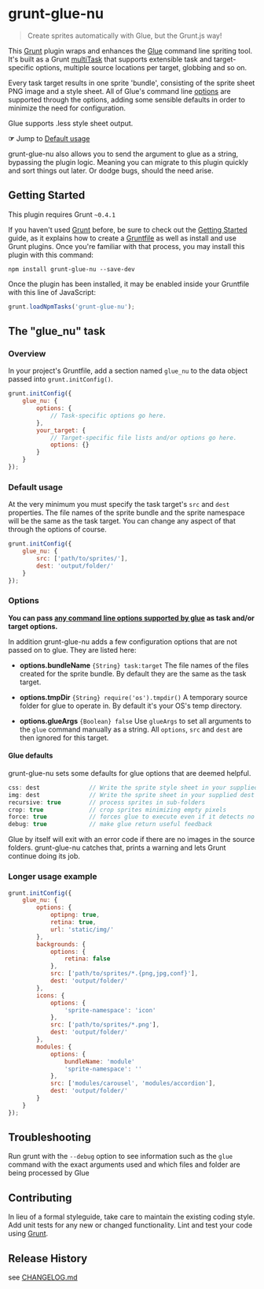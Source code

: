 # grunt-glue-nu

> Create sprites automatically with Glue, but the Grunt.js way!

This [Grunt](http://gruntjs.com/) plugin wraps and enhances the [Glue](https://github.com/jorgebastida/glue) command line
spriting tool. It's built as a Grunt [multiTask](http://gruntjs.com/configuring-tasks#task-configuration-and-targets)
that supports extensible task and target-specific options, multiple source locations per target, globbing and so on.

Every task target results in one sprite 'bundle', consisting of the sprite sheet PNG image and a style sheet.
All of Glue's command line [options](http://glue.readthedocs.org/en/latest/options.html) are supported through the
options, adding some sensible defaults in order to minimize the need for configuration.

Glue supports .less style sheet output.

**☞** Jump to [Default usage](#default-usage)

grunt-glue-nu also allows you to send the argument to glue as a string, bypassing the plugin logic. Meaning you can
migrate to this plugin quickly and sort things out later. Or dodge bugs, should the need arise.


## Getting Started
This plugin requires Grunt `~0.4.1`

If you haven't used [Grunt](http://gruntjs.com/) before, be sure to check out the [Getting Started](http://gruntjs.com/getting-started) guide, as it explains how to create a [Gruntfile](http://gruntjs.com/sample-gruntfile) as well as install and use Grunt plugins. Once you're familiar with that process, you may install this plugin with this command:

```shell
npm install grunt-glue-nu --save-dev
```

Once the plugin has been installed, it may be enabled inside your Gruntfile with this line of JavaScript:

```js
grunt.loadNpmTasks('grunt-glue-nu');
```

## The "glue_nu" task

### Overview
In your project's Gruntfile, add a section named `glue_nu` to the data object passed into `grunt.initConfig()`.

```js
grunt.initConfig({
	glue_nu: {
		options: {
			// Task-specific options go here.
		},
		your_target: {
			// Target-specific file lists and/or options go here.
			options: {}
		}
	}
});
```

### Default usage

At the very minimum you must specify the task target's `src` and `dest` properties.
The file names of the sprite bundle and the sprite namespace will be the same as the task target. You can change any
aspect of that through the options of course.

```js
grunt.initConfig({
	glue_nu: {
		src: ['path/to/sprites/'],
		dest: 'output/folder/'
	}
});
```

### Options

**You can pass [any command line options supported by glue](http://glue.readthedocs.org/en/latest/options.html) as task
and/or target options.**

In addition grunt-glue-nu adds a few configuration options that are not passed on to glue. They are listed here:

- **options.bundleName** `{String} task:target`
	The file names of the files created for the sprite bundle. By default they are the same as the task target.

- **options.tmpDir** `{String} require('os').tmpdir()`
	A temporary source folder for glue to operate in. By default it's your OS's temp directory.

- **options.glueArgs** `{Boolean} false`
	Use `glueArgs` to set all arguments to the `glue` command manually as a string. All `options`, `src` and `dest` are
	then ignored for this target. 


#### Glue defaults

grunt-glue-nu sets some defaults for glue options that are deemed helpful.

```js
css: dest              // Write the sprite style sheet in your supplied dest
img: dest              // Write the sprite sheet in your supplied dest
recursive: true        // process sprites in sub-folders
crop: true             // crop sprites minimizing empty pixels
force: true            // forces glue to execute even if it detects no changes in the input
debug: true            // make glue return useful feedback
```

Glue by itself will exit with an error code if there are no images in the source folders. grunt-glue-nu catches that, prints a
warning and lets Grunt continue doing its job. 

### Longer usage example

```js
grunt.initConfig({
	glue_nu: {
		options: {
			optipng: true,
			retina: true,
			url: 'static/img/'
		},
		backgrounds: {
			options: {
				retina: false
			},
			src: ['path/to/sprites/*.{png,jpg,conf}'],
			dest: 'output/folder/'
		},
		icons: {
			options: {
				'sprite-namespace': 'icon'
			},
			src: ['path/to/sprites/*.png'],
			dest: 'output/folder/'
		},
		modules: {
			options: {
				bundleName: 'module'
				'sprite-namespace': ''
			},
			src: ['modules/carousel', 'modules/accordion'],
			dest: 'output/folder/'
		}
	}
});
```

## Troubleshooting

Run grunt with the `--debug` option to see information such as the `glue` command with the exact arguments used and which files and folder are being processed by Glue

## Contributing
In lieu of a formal styleguide, take care to maintain the existing coding style. Add unit tests for any new or changed functionality. Lint and test your code using [Grunt](http://gruntjs.com/).

## Release History
see [CHANGELOG.md]()


